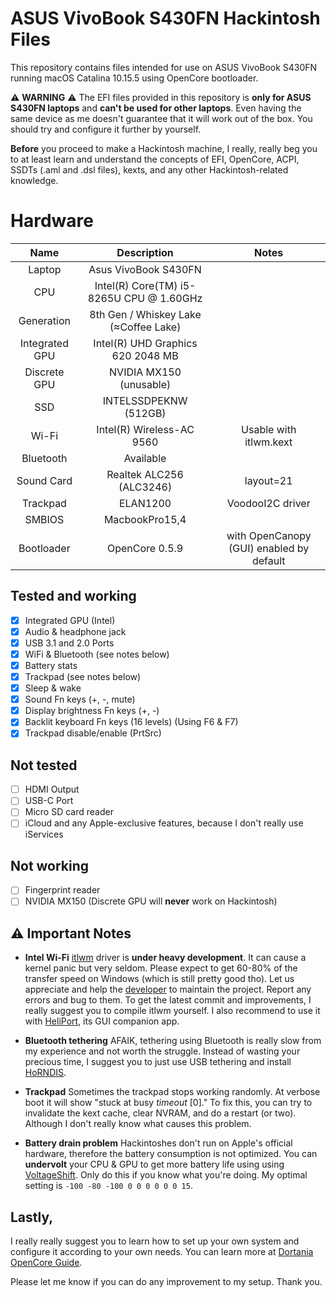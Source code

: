 # ASUS VivoBook S430FN Hackintosh Files

This repository contains files intended for use on ASUS VivoBook S430FN running macOS Catalina 10.15.5 using OpenCore bootloader.

⚠️️️ **WARNING** ⚠️️️
The EFI files provided in this repository is **only for ASUS S430FN laptops** and **can't be used for other laptops**. Even having the same device as me doesn't guarantee that it will work out of the box. You should try and configure it further by yourself.

**Before** you proceed to make a Hackintosh machine, I really, really beg you to at least learn and understand the concepts of EFI, OpenCore, ACPI, SSDTs (.aml and .dsl files), kexts, and any other Hackintosh-related knowledge.

# Hardware

|Name|Description|Notes
:-:|:-:|:-:
|Laptop|Asus VivoBook S430FN
|CPU|Intel(R) Core(TM) i5-8265U CPU @ 1.60GHz
|Generation|8th Gen / Whiskey Lake (≈Coffee Lake)
|Integrated GPU|Intel(R) UHD Graphics 620 2048 MB
|Discrete GPU|NVIDIA MX150 (unusable)
|SSD|INTELSSDPEKNW (512GB)
|Wi-Fi|Intel(R) Wireless-AC 9560|Usable with itlwm.kext
|Bluetooth|Available
|Sound Card|Realtek ALC256 (ALC3246)|layout=21
|Trackpad|ELAN1200|VoodooI2C driver
|SMBIOS|MacbookPro15,4
|Bootloader|OpenCore 0.5.9|with OpenCanopy (GUI) enabled by default

## Tested and working
- [x] Integrated GPU (Intel)
- [x] Audio & headphone jack
- [x] USB 3.1 and 2.0 Ports
- [x] WiFi & Bluetooth (see notes below)
- [x] Battery stats
- [x] Trackpad (see notes below)
- [x] Sleep & wake
- [x] Sound Fn keys (+, -, mute)
- [x] Display brightness Fn keys (+, -)
- [x] Backlit keyboard Fn keys (16 levels) (Using F6 & F7)
- [x] Trackpad disable/enable (PrtSrc)

## Not tested
- [ ] HDMI Output
- [ ] USB-C Port
- [ ] Micro SD card reader
- [ ] iCloud and any Apple-exclusive features, because I don't really use iServices

## Not working
- [ ] Fingerprint reader
- [ ] NVIDIA MX150 (Discrete GPU will **never** work on Hackintosh)

## ⚠️️️ Important Notes

- **Intel Wi-Fi**
[itlwm](https://github.com/OpenIntelWireless/itlwm) driver is **under heavy development**. It can cause a kernel panic but very seldom. Please expect to get 60-80% of the transfer speed on Windows (which is still pretty good tho). Let us appreciate and help the [developer](https://github.com/OpenIntelWireless/) to maintain the project. Report any errors and bug to them. To get the latest commit and improvements, I really suggest you to compile itlwm yourself. I also recommend to use it with [HeliPort](https://github.com/OpenIntelWireless/HeliPort), its GUI companion app.

- **Bluetooth tethering**
AFAIK, tethering using Bluetooth is really slow from my experience and not worth the struggle. Instead of wasting your precious time, I suggest you to just use USB tethering and install [HoRNDIS](https://joshuawise.com/horndis).

- **Trackpad**
Sometimes the trackpad stops working randomly. At verbose boot it will show "stuck at busy _timeout_ [0]." To fix this, you can try to invalidate the kext cache, clear NVRAM, and do a restart (or two). Although I don't really know what causes this problem.

- **Battery drain problem**
Hackintoshes don't run on Apple's official hardware, therefore the battery consumption is not optimized. You can **undervolt** your CPU & GPU to get more battery life using using [VoltageShift](https://github.com/sicreative/VoltageShift). Only do this if you know what you're doing. My optimal setting is `-100 -80 -100 0 0 0 0 0 0 15`.

## Lastly,
I really really suggest you to learn how to set up your own system and configure it according to your own needs. You can learn more at [Dortania OpenCore Guide](https://dortania.github.io/vanilla-laptop-guide/).

Please let me know if you can do any improvement to my setup. Thank you.
